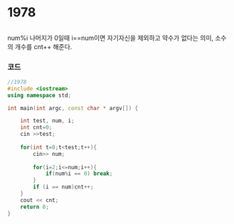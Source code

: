 # 1978

##
num%i 나머지가 0일때 i==num이면 자기자신을 제외하고 약수가 없다는 의미, 소수의 개수를 cnt++ 해준다.

### 코드

```c++
//1978
#include <iostream>
using namespace std;

int main(int argc, const char * argv[]) {

    int test, num, i;
    int cnt=0;
    cin >>test;
    
    for(int t=0;t<test;t++){
        cin>> num;
        
        for(i=2;i<=num;i++){
            if(num%i == 0) break;
        }
        if (i == num)cnt++;
    }
    cout << cnt;
    return 0;
}



```
